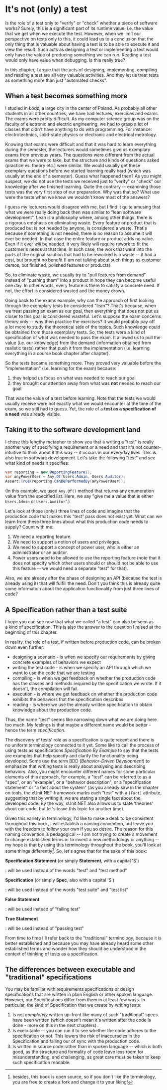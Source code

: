 # It's not (only) a test

Is the role of a test only to "verify" or "check" whether a piece of software works? Surely, this is a significant part of its runtime value, i.e. the value that we get when we execute the test. However, when we limit our perspective on tests only to this, it could lead us to a conclusion that the only thing that is valuable about having a test is to be able to execute it and view the result. Such acts as designing a test or implementing a test would only have the value of producing something we can run. Reading a test would only have value when debugging. Is this really true?

In this chapter, I argue that the acts of designing, implementing, compiling and reading a test are all very valuable activities. And they let us treat tests as something more than just "automated checks".

## When a test becomes something more 

I studied in Łódź, a large city in the center of Poland. As probably all other students in all other countries, we have had lectures, exercises and exams. The exams were pretty difficult. As my computer science group was on the faculty of electronic and electric engineering, we had to grasp a lot of classes that didn't have anything to do with programming. For instance: electrotechnics, solid-state physics or electronic and electrical metrology.

Knowing that exams were difficult and that it was hard to learn everything during the semester, the lecturers would sometimes give us exemplary exams from previous years. The questions were different from the actual exams that we were to take, but the structure and kinds of questions asked (practice vs. theory etc.) were similar. We would usually get these exemplary questions before we started learning really hard (which was usually at the end of a semester). Guess what happened then? As you might suspect, we did not use the tests we received just to "verify" or "check" our knowledge after we finished learning. Quite the contrary -- examining those tests was the very first step of our preparation. Why was that so? What use were the tests when we knew we wouldn't know most of the answers?

I guess my lecturers would disagree with me, but I find it quite amusing that what we were really doing back then was similar to "lean software development". Lean is a philosophy where, among other things, there is a rigorous emphasis on eliminating waste. Every feature or product that is produced but is not needed by anyone, is considered a waste. That's because if something is not needed, there is no reason to assume it will ever be needed. In that case the entire feature or product adds no value. Even if it ever *will* be needed, it very likely will require rework to fit the customer's needs at that time. In such case, the work that went into the parts of the original solution that had to be reworked is a waste -- it had a cost, but brought no benefit (I am not talking about such things as customer demos, but finished, polished features or products).

So, to eliminate waste, we usually try to "pull features from demand" instead of "pushing them" into a product in hope they can become useful one day. In other words, every feature is there to satisfy a concrete need. If not, the effort is considered wasted and the money drown.

Going back to the exams example, why can the approach of first looking through the exemplary tests be considered "lean"? That's because, when we treat passing an exam as our goal, then everything that does not put us closer to this goal is considered wasteful. Let's suppose the exam concerns theory only -- why then practice the exercises? It would probably pay off a lot more to study the theoretical side of the topics. Such knowledge could be obtained from those exemplary tests. So, the tests were a kind of specification of what was needed to pass the exam. It allowed us to pull the value (i.e. our knowledge) from the demand (information obtained from realistic tests) rather that push it from the implementation (i.e. learning everything in a course book chapter after chapter).

So the tests became something more. They proved very valuable before the "implementation" (i.e. learning for the exam) because:

1.  they helped us focus on what was needed to reach our goal
2.  they brought our attention away from what was **not** needed to reach our goal

That was the value of a test before learning. Note that the tests we would usually receive were not exactly what we would encounter at the time of the exam, so we still had to guess. Yet, the role of a **test as a specification of a need** was already visible.

## Taking it to the software development land

I chose this lengthy metaphor to show you that a writing a "test" is really another way of specifying a requirement or a need and that it's not counter-intuitive to think about it this way -- it occurs in our everyday lives. This is also true in software development. Let's take the following "test" and see what kind of needs it specifies: 

```csharp
var reporting = new ReportingFeature();
var anyPowerUser = Any.Of(Users.Admin, Users.Auditor);
Assert.True(reporting.CanBePerformedBy(anyPowerUser));
```

(In this example, we used `Any.Of()` method that returns any enumeration value from the specified list. Here, we say "give me a value that is either `Users.Admin` or `Users.Auditor`".)

Let's look at those (only!) three lines of code and imagine that the production code that makes this "test" pass does not exist yet. What can we learn from these three lines about what this production code needs to supply? Count with me: 

1. We need a reporting feature.
2. We need to support a notion of users and privileges.
3. We need to support a concept of power user, who is either an administrator or an auditor.
4. Power users need to be allowed to use the reporting feature (note that it does not specify which other users should or should not be able to use this feature -- we would need a separate "test" for that).

Also, we are already after the phase of designing an API (because the test is already using it) that will fulfill the need. Don't you think this is already quite some information about the application functionality from just three lines of code?

## A Specification rather than a test suite

I hope you can see now that what we called "a test" can also be seen as a kind of specification. This is also the answer to the question I raised at the beginning of this chapter. 

In reality, the role of a test, if written before production code, can be broken down even further:

* designing a scenario - is when we specify our requirements by giving concrete examples of behaviors we expect
* writing the test code - is when we specify an API through which we want to use the code that we are testing
* compiling - is when we get feedback on whether the production code has the classes and methods required by the specification we wrote. If it doesn't, the compilation will fail. 
* execution - is where we get feedback on whether the production code exhibits the behaviors that the specification describes
* reading - is where we use the already written specification to obtain knowledge about the production code.
 
Thus, the name "test" seems like narrowing down what we are doing here too much. My feelings is that maybe a different name would be better - hence the term *specification*.

The discovery of tests' role as a specification is quite recent and there is no uniform terminology connected to it yet. Some like to call the process of using tests as specifications *Specification By Example* to say that the tests are examples that help specify and clarify the functionality being developed. Some use the term BDD (*Behavior-Driven Development*) to emphasize that writing tests is really about analysing and describing behaviors. Also, you might encounter different names for some particular elements of this approach, for example, a "test" can be referred to as a "spec", or an "example", or a "behavior description", or a "specification statement" or "a fact about the system" (as you already saw in the chapter on tools, the xUnit.NET framework marks each "test" with a `[Fact]` attribute, suggesting that by writing it, we are stating a single fact about the developed code. By the way, xUnit.NET also allows us to state ‘theories' about our code, but let's leave this topic for another time).

Given this variety in terminology, I'd like to make a deal: to be consistent throughout this book, I will establish a naming convention, but leave you with the freedom to follow your own if you so desire. The reason for this naming convention is pedagogical -- I am not trying to create a movement to change established terms or to invent a new methodology or anything -- my hope is that by using this terminology throughout the book, you'll look at some things differently[^opensourcebook]. So, let's agree that for the sake of this book: 

**Specification Statement** (or simply **Statement**, with a capital 'S')

:   will be used instead of the words "test" and "test method"

**Specification** (or simply **Spec**, also with a capital 'S')

:   will be used instead of the words "test suite" and "test list"

**False Statement**

:   will be used instead of "failing test"

**True Statement**

:   will be used instead of "passing test"

From time to time I'll refer back to the "traditional" terminology, because it is better established and because you may have already heard some other established terms and wonder how they should be understood in the context of thinking of tests as a specification.

## The differences between executable and "traditional" specifications

You may be familiar with requirements specifications or design specifications that are written in plain English or other spoken language. However, our Specifications differ from them in at least few ways. In particular, the kind of Specification that we create by writing tests:

1.  Is not *completely* written up-front like many of such "traditional" specs have been written (which doesn't mean it's written after the code is done - more on this in the next chapters).
2.  Is executable -- you can run it to see whether the code adheres to the specification or not. This lowers the risk of inaccuracies in the Specification and falling our of sync with the production code.
3.  Is written in source code rather than in spoken language -- which is both good, as the structure and formality of code leave less room for misunderstanding, and challenging, as great care must be taken to keep such specification readable.

[^opensourcebook]: besides, this book is open source, so if you don't like the terminology, you are free to create a fork and change it to your liking!
